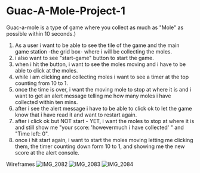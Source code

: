 # Guac-A-Mole-Project-1
Guac-a-mole is a type of game where you collect as much as "Mole" as possible within 10 seconds.)

1. As a user i want to be able to see the tile of the game and the main game station -the grid box- where i will be collecting the moles.
2. i also want to see "start-game" button to start the game.
3. when i hit the button, i want to see the moles moving and i have to be able to click at the moles.
4. while i am clicking and collecting moles i want to see a timer at the top counting from 10 to 1.
5. once the time is over, i want the moving mole to stop at where it is and i want to get an alert message telling me how many moles i have collected within ten mins.
6. after i see the alert message i have to be able to click ok to let the game know that i have read it and want to restart again.
7. after i click ok but NOT start - YET, i want the moles to stop at where it is and still show me "your score: 'howevermuch i have collected' " and "Time left: 0".
8. once i hit start again, i want to start the moles moving letting me clicking them, the timer counting down form 10 to 1, and showing me the new score at the alert console. 

Wireframes
![IMG_2082](https://media.git.generalassemb.ly/user/43803/files/e177f668-da02-48ef-a479-a3019c0df2b6)
![IMG_2083](https://media.git.generalassemb.ly/user/43803/files/16cd9b30-c7af-48b0-9add-ed96c6abf970)
![IMG_2084](https://media.git.generalassemb.ly/user/43803/files/7fe81d71-51bd-4b25-8a69-080c5a3d4876)
